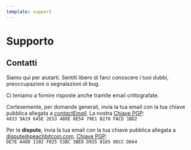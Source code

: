 ```yaml
---
template: support
---
```

<!--[intro]-->
# Supporto

<!--[contact]-->
## Contatti

Siamo qui per aiutarti. Sentiti libero di farci conoscere i tuoi dubbi, preoccupazioni o segnalazioni di bug.

Ci teniamo a fornire risposte anche tramite email crittografate.

Cortesemente, per domande generali, invia la tua email con la tua chiave pubblica allegata a [$contactEmail$](mailto:$contactEmail$).
La nostra [Chiave PGP](https://keys.openpgp.org/vks/v1/by-fingerprint/48339A19645E2E53488E0E5479E1B270FACD1BD2):<br>
`4833 9A19 645E 2E53 488E 0E54 79E1 B270 FACD 1BD2`

Per le **dispute**, invia la tua email con la tua chiave pubblica allegata a [dispute@peachbitcoin.com](mailto:dispute@peachbitcoin.com).
[Chiave PGP](https://keys.openpgp.org/search?q=DE7EA40D1102F02553BC3BE8D93581859DCCD664):<br>
`DE7E A40D 1102 F025 53BC 3BE8 D935 8185 9DCC D664`

